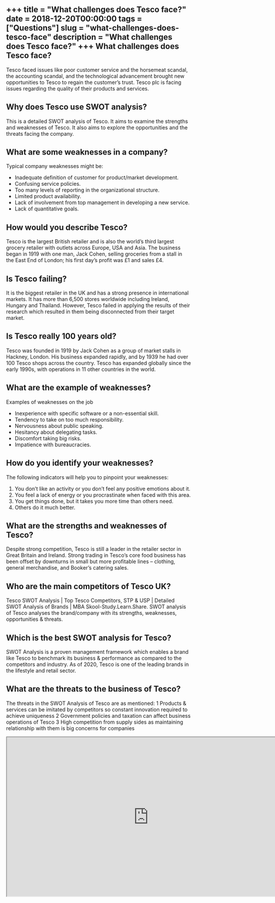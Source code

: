 +++
title = "What challenges does Tesco face?"
date = 2018-12-20T00:00:00
tags = ["Questions"]
slug = "what-challenges-does-tesco-face"
description = "What challenges does Tesco face?"
+++
What challenges does Tesco face?
--------------------------------

Tesco faced issues like poor customer service and the horsemeat scandal, the accounting scandal, and the technological advancement brought new opportunities to Tesco to regain the customer’s trust. Tesco plc is facing issues regarding the quality of their products and services.

Why does Tesco use SWOT analysis?
---------------------------------

This is a detailed SWOT analysis of Tesco. It aims to examine the strengths and weaknesses of Tesco. It also aims to explore the opportunities and the threats facing the company.

What are some weaknesses in a company?
--------------------------------------

Typical company weaknesses might be:

- Inadequate definition of customer for product/market development.
- Confusing service policies.
- Too many levels of reporting in the organizational structure.
- Limited product availability.
- Lack of involvement from top management in developing a new service.
- Lack of quantitative goals.

How would you describe Tesco?
-----------------------------

Tesco is the largest British retailer and is also the world’s third largest grocery retailer with outlets across Europe, USA and Asia. The business began in 1919 with one man, Jack Cohen, selling groceries from a stall in the East End of London; his first day’s profit was £1 and sales £4.

Is Tesco failing?
-----------------

It is the biggest retailer in the UK and has a strong presence in international markets. It has more than 6,500 stores worldwide including Ireland, Hungary and Thailand. However, Tesco failed in applying the results of their research which resulted in them being disconnected from their target market.

Is Tesco really 100 years old?
------------------------------

Tesco was founded in 1919 by Jack Cohen as a group of market stalls in Hackney, London. His business expanded rapidly, and by 1939 he had over 100 Tesco shops across the country. Tesco has expanded globally since the early 1990s, with operations in 11 other countries in the world.

What are the example of weaknesses?
-----------------------------------

Examples of weaknesses on the job

- Inexperience with specific software or a non-essential skill.
- Tendency to take on too much responsibility.
- Nervousness about public speaking.
- Hesitancy about delegating tasks.
- Discomfort taking big risks.
- Impatience with bureaucracies.

How do you identify your weaknesses?
------------------------------------

The following indicators will help you to pinpoint your weaknesses:

1. You don’t like an activity or you don’t feel any positive emotions about it.
2. You feel a lack of energy or you procrastinate when faced with this area.
3. You get things done, but it takes you more time than others need.
4. Others do it much better.

What are the strengths and weaknesses of Tesco?
-----------------------------------------------

Despite strong competition, Tesco is still a leader in the retailer sector in Great Britain and Ireland. Strong trading in Tesco’s core food business has been offset by downturns in small but more profitable lines – clothing, general merchandise, and Booker’s catering sales.

Who are the main competitors of Tesco UK?
-----------------------------------------

Tesco SWOT Analysis | Top Tesco Competitors, STP &amp; USP | Detailed SWOT Analysis of Brands | MBA Skool-Study.Learn.Share. SWOT analysis of Tesco analyses the brand/company with its strengths, weaknesses, opportunities &amp; threats.

Which is the best SWOT analysis for Tesco?
------------------------------------------

SWOT Analysis is a proven management framework which enables a brand like Tesco to benchmark its business &amp; performance as compared to the competitors and industry. As of 2020, Tesco is one of the leading brands in the lifestyle and retail sector.

What are the threats to the business of Tesco?
----------------------------------------------

The threats in the SWOT Analysis of Tesco are as mentioned: 1 Products &amp; services can be imitated by competitors so constant innovation required to achieve uniqueness 2 Government policies and taxation can affect business operations of Tesco 3 High competition from supply sides as maintaining relationship with them is big concerns for companies

<iframe allow="accelerometer; autoplay; clipboard-write; encrypted-media; gyroscope; picture-in-picture" allowfullscreen="" class="__youtube_prefs__  epyt-is-override  no-lazyload" data-no-lazy="1" data-origheight="433" data-origwidth="770" data-skipgform_ajax_framebjll="" height="433" id="_ytid_66710" loading="lazy" src="https://www.youtube.com/embed/J7VpB66x_YQ?enablejsapi=1&autoplay=0&cc_load_policy=0&cc_lang_pref=&iv_load_policy=1&loop=0&modestbranding=0&rel=1&fs=1&playsinline=0&autohide=2&theme=dark&color=red&controls=1&" title="YouTube player" width="770"></iframe>